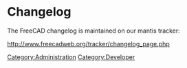 # Changelog
  The FreeCAD changelog is maintained on our mantis tracker:

<http://www.freecadweb.org/tracker/changelog_page.php>






[Category:Administration](Category:Administration.md) [Category:Developer](Category:Developer.md)
